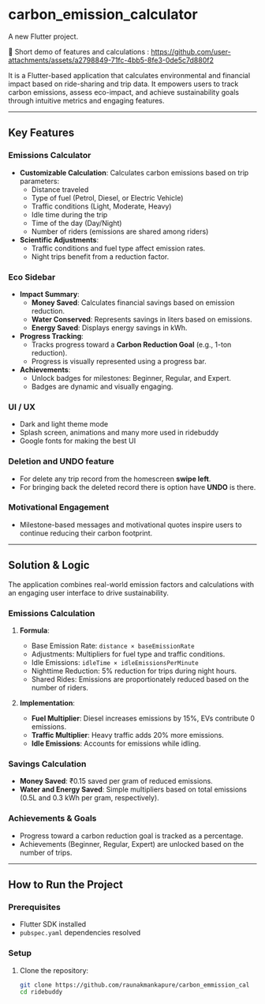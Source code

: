 # carbon_emission_calculator

A new Flutter project.

🔴 Short demo of features and calculations :
https://github.com/user-attachments/assets/a2798849-71fc-4bb5-8fe3-0de5c7d880f2

It is a Flutter-based application that calculates environmental and financial impact based on ride-sharing and trip data. It empowers users to track carbon emissions, assess eco-impact, and achieve sustainability goals through intuitive metrics and engaging features.

---

## Key Features

### **Emissions Calculator**
- **Customizable Calculation**: Calculates carbon emissions based on trip parameters:
  - Distance traveled
  - Type of fuel (Petrol, Diesel, or Electric Vehicle)
  - Traffic conditions (Light, Moderate, Heavy)
  - Idle time during the trip
  - Time of the day (Day/Night)
  - Number of riders (emissions are shared among riders)
- **Scientific Adjustments**:
  - Traffic conditions and fuel type affect emission rates.
  - Night trips benefit from a reduction factor.

### **Eco Sidebar**
- **Impact Summary**:
  - **Money Saved**: Calculates financial savings based on emission reduction.
  - **Water Conserved**: Represents savings in liters based on emissions.
  - **Energy Saved**: Displays energy savings in kWh.
- **Progress Tracking**:
  - Tracks progress toward a **Carbon Reduction Goal** (e.g., 1-ton reduction).
  - Progress is visually represented using a progress bar.
- **Achievements**:
  - Unlock badges for milestones: Beginner, Regular, and Expert.
  - Badges are dynamic and visually engaging.

### **UI / UX**
- Dark and light theme mode
- Splash screen, animations and many more used in ridebuddy
- Google fonts for making the best UI

### Deletion and UNDO feature
- For delete any trip record from the homescreen **swipe left**. 
- For bringing back the deleted record there is option have **UNDO** is there.
 

### **Motivational Engagement**
- Milestone-based messages and motivational quotes inspire users to continue reducing their carbon footprint.

---

## Solution & Logic

The application combines real-world emission factors and calculations with an engaging user interface to drive sustainability. 

### **Emissions Calculation**
1. **Formula**:
   - Base Emission Rate: `distance × baseEmissionRate`
   - Adjustments: Multipliers for fuel type and traffic conditions.
   - Idle Emissions: `idleTime × idleEmissionsPerMinute`
   - Nighttime Reduction: 5% reduction for trips during night hours.
   - Shared Rides: Emissions are proportionately reduced based on the number of riders.

2. **Implementation**:
   - **Fuel Multiplier**: Diesel increases emissions by 15%, EVs contribute 0 emissions.
   - **Traffic Multiplier**: Heavy traffic adds 20% more emissions.
   - **Idle Emissions**: Accounts for emissions while idling.

### **Savings Calculation**
- **Money Saved**: ₹0.15 saved per gram of reduced emissions.
- **Water and Energy Saved**: Simple multipliers based on total emissions (0.5L and 0.3 kWh per gram, respectively).

### **Achievements & Goals**
- Progress toward a carbon reduction goal is tracked as a percentage.
- Achievements (Beginner, Regular, Expert) are unlocked based on the number of trips.

---

## How to Run the Project

### Prerequisites
- Flutter SDK installed
- `pubspec.yaml` dependencies resolved

### Setup
1. Clone the repository:
   ```bash
   git clone https://github.com/raunakmankapure/carbon_emmission_cal
   cd ridebuddy
